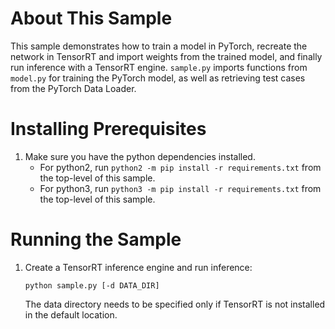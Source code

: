 # About This Sample
This sample demonstrates how to train a model in PyTorch, recreate the network in TensorRT and import weights from the trained model, and finally run inference with a TensorRT engine. `sample.py` imports functions from `model.py` for training the PyTorch model, as well as retrieving test cases from the PyTorch Data Loader.

# Installing Prerequisites
1. Make sure you have the python dependencies installed.
    - For python2, run `python2 -m pip install -r requirements.txt` from the top-level of this sample.
    - For python3, run `python3 -m pip install -r requirements.txt` from the top-level of this sample.

# Running the Sample
1. Create a TensorRT inference engine and run inference:
    ```
    python sample.py [-d DATA_DIR]
    ```
    The data directory needs to be specified only if TensorRT is not installed in the default location.
